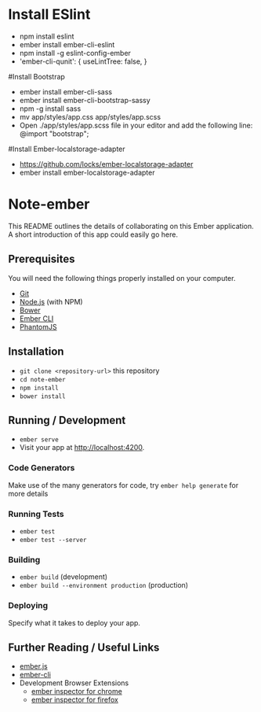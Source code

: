 # Install ESlint
* npm install eslint
* ember install ember-cli-eslint
* npm install -g eslint-config-ember
* 'ember-cli-qunit': {
    useLintTree: false,
  }


#Install Bootstrap
* ember install ember-cli-sass
* ember install ember-cli-bootstrap-sassy
* npm -g install sass
* mv app/styles/app.css app/styles/app.scss
* Open ./app/styles/app.scss file in your editor and add the following line:
  @import "bootstrap";

#Install Ember-localstorage-adapter
* https://github.com/locks/ember-localstorage-adapter
* ember install ember-localstorage-adapter






# Note-ember

This README outlines the details of collaborating on this Ember application.
A short introduction of this app could easily go here.

## Prerequisites

You will need the following things properly installed on your computer.

* [Git](http://git-scm.com/)
* [Node.js](http://nodejs.org/) (with NPM)
* [Bower](http://bower.io/)
* [Ember CLI](http://ember-cli.com/)
* [PhantomJS](http://phantomjs.org/)

## Installation

* `git clone <repository-url>` this repository
* `cd note-ember`
* `npm install`
* `bower install`

## Running / Development

* `ember serve`
* Visit your app at [http://localhost:4200](http://localhost:4200).

### Code Generators

Make use of the many generators for code, try `ember help generate` for more details

### Running Tests

* `ember test`
* `ember test --server`

### Building

* `ember build` (development)
* `ember build --environment production` (production)

### Deploying

Specify what it takes to deploy your app.

## Further Reading / Useful Links

* [ember.js](http://emberjs.com/)
* [ember-cli](http://ember-cli.com/)
* Development Browser Extensions
  * [ember inspector for chrome](https://chrome.google.com/webstore/detail/ember-inspector/bmdblncegkenkacieihfhpjfppoconhi)
  * [ember inspector for firefox](https://addons.mozilla.org/en-US/firefox/addon/ember-inspector/)
